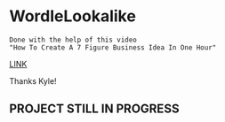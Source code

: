 # WordleLookalike
```
Done with the help of this video
"How To Create A 7 Figure Business Idea In One Hour"
```
[LINK](https://www.youtube.com/watch?v=Wak7iN4JZzU&t=1526s)

Thanks Kyle!

## PROJECT STILL IN PROGRESS